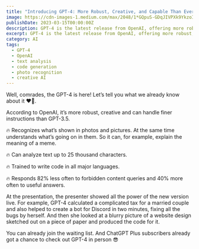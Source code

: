 ```yaml
---
title: "Introducing GPT-4: More Robust, Creative, and Capable Than Ever Before"
image: https://cdn-images-1.medium.com/max/2048/1*GQpuS-GDqJIVPXk9YkzoIw.jpeg
publishDate: 2023-03-15T00:00:00Z
description: GPT-4 is the latest release from OpenAI, offering more robust, creative, and capable features than its predecessor, GPT-3.5. Some of its features include recognizing and understanding photos and pictures, analyzing text up to 25 thousand characters, and writing code in all major languages. GPT-4 also responds 82% less often to forbidden content queries and 40% more often to useful answers. Learn more about the potential of GPT-4 in this article.
excerpt: GPT-4 is the latest release from OpenAI, offering more robust, creative, and capable features than its predecessor, GPT-3.5. Some of its features include recognizing and underst...
category: AI
tags:
  - GPT-4
  - OpenAI
  - text analysis
  - code generation
  - photo recognition
  - creative AI
---
```


Well, comrades, the GPT-4 is here! Let’s tell you what we already know about it ❤️‍🔥.

According to OpenAI, it’s more robust, creative and can handle finer instructions than GPT-3.5.

🔥 Recognizes what’s shown in photos and pictures. At the same time understands what’s going on in them. So it can, for example, explain the meaning of a meme.

🔥 Can analyze text up to 25 thousand characters.

🔥 Trained to write code in all major languages.

🔥 Responds 82% less often to forbidden content queries and 40% more often to useful answers.

At the presentation, the presenter showed all the power of the new version live. For example, GPT-4 calculated a complicated tax for a married couple and also helped to create a bot for Discord in two minutes, fixing all the bugs by herself. And then she looked at a blurry picture of a website design sketched out on a piece of paper and produced the code for it.

You can already join the waiting list. And ChatGPT Plus subscribers already got a chance to check out GPT-4 in person 😎
